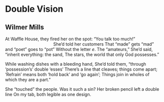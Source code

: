 # Double Vision
## Wilmer Mills
At Waffle House, they fired her on the spot:
“You talk too much!”
                                        She’d told her customers
That “made” gets “mad” and “poet” goes to “pot”
Without the letter _e_. The “amateurs,”
She’d said, “inherit everything: the sand,
The stars, the world that only God possesses.”

While washing dishes with a bleeding hand,
She’d told them, “through ‘possession’s’ double ‘esses’
There’s a line that cleaves; things come apart;
‘Refrain’ means both ‘hold back’ and ‘go again’;
Things join in wholes of which they are a part.”

She “touched” the people. Was it such a sin?
Her broken pencil left a double line
On my tab, both legible as one design.